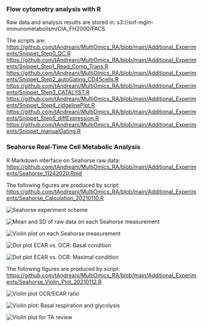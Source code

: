 ### Flow cytometry analysis with R
Raw data and analysis results are stored in: s3://snf-mgln-immunometabolism/CIA_FH2000/FACS

The scripts are:
https://github.com/tAndreani/MultiOmics_RA/blob/main/Additional_Experiments/Snippet_Step0_QC.R
https://github.com/tAndreani/MultiOmics_RA/blob/main/Additional_Experiments/Snippet_Step1_Read_Comp_Trans.R
https://github.com/tAndreani/MultiOmics_RA/blob/main/Additional_Experiments/Snippet_Step2_autoGating_CD45cells.R
https://github.com/tAndreani/MultiOmics_RA/blob/main/Additional_Experiments/Snippet_Step3_CATALYST.R
https://github.com/tAndreani/MultiOmics_RA/blob/main/Additional_Experiments/Snippet_Step4_ridgelinePlot.R
https://github.com/tAndreani/MultiOmics_RA/blob/main/Additional_Experiments/Snippet_Step5_diffExpression.R
https://github.com/tAndreani/MultiOmics_RA/blob/main/Additional_Experiments/Snippet_manualGating.R

### Seahorse Real-Time Cell Metabolic Analysis
R Markdown interface on Seahorse raw data: https://github.com/tAndreani/MultiOmics_RA/blob/main/Additional_Experiments/Seahorse_11242020.Rmd

The following figures are produced by script: https://github.com/tAndreani/MultiOmics_RA/blob/main/Additional_Experiments/Seahorse_Calculation_20210110.R

![Seahorse experiment scheme](https://github.com/tAndreani/MultiOmics_RA/blob/main/Additional_Experiments/Demo_OCR_ECAR_20210110.png)

![Mean and SD of raw data on each Seahorse measurement](https://github.com/tAndreani/MultiOmics_RA/blob/main/Additional_Experiments/Mean_sd_20210110.png)

![Violin plot on each Seahorse measurement](https://github.com/tAndreani/MultiOmics_RA/blob/main/Additional_Experiments/Calculation_20210110.png)

![Dot plot ECAR vs. OCR: Basal condition](https://github.com/tAndreani/MultiOmics_RA/blob/main/Additional_Experiments/Basal_OCR_ECAR_20210110.png)

![Dot plot ECAR vs. OCR: Maximal condition](https://github.com/tAndreani/MultiOmics_RA/blob/main/Additional_Experiments/Maximal_OCR_ECAR_20210110.png)

The following figures are produced by script: https://github.com/tAndreani/MultiOmics_RA/blob/main/Additional_Experiments/Seahorse_Violin_Plot_20210112.R

![Violin plot OCR/ECAR ratio](https://github.com/tAndreani/MultiOmics_RA/blob/main/Additional_Experiments/OCR_ECAR_Ratio_Label_With_Score_20210118.png)

![Violin plot: Basal respiration and glycolysis](https://github.com/tAndreani/MultiOmics_RA/blob/main/Additional_Experiments/Calculation_Label_With_Score_Dept_Meeting_20210903.png)

![Violin plot for TA review](https://github.com/tAndreani/MultiOmics_RA/blob/main/Additional_Experiments/Calculation_Label_With_Score_TA_Review_2panels_20210511.png)
